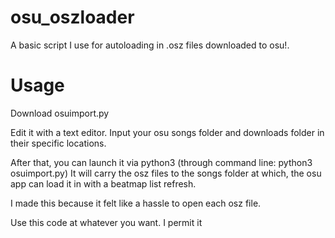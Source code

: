 # osu_oszloader
A basic script I use for autoloading in .osz files downloaded to osu!.

# Usage

Download osuimport.py

Edit it with a text editor. Input your osu songs folder and downloads folder in their specific locations.

After that, you can launch it via python3 (through command line: python3 osuimport.py) It will carry the osz files to the songs folder
at which, the osu app can load it in with a beatmap list refresh.

I made this because it felt like a hassle to open each osz file.

Use this code at whatever you want. I permit it


